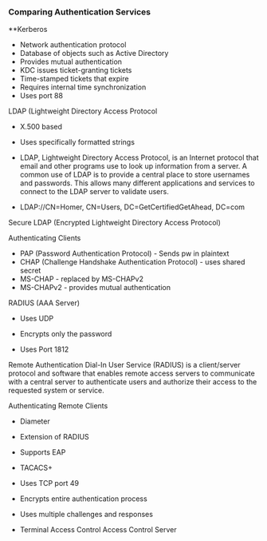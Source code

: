### Comparing Authentication Services

**Kerberos

- Network authentication protocol  
- Database of objects such as Active Directory
- Provides mutual authentication
- KDC issues ticket-granting tickets
- Time-stamped tickets that expire
- Requires internal time synchronization
- Uses port 88  

LDAP (Lightweight Directory Access Protocol

  

- X.500 based
    
- Uses specifically formatted strings
    
- LDAP, Lightweight Directory Access Protocol, is an Internet protocol that email and other programs use to look up information from a server. A common use of LDAP is to provide a central place to store usernames and passwords. This allows many different applications and services to connect to the LDAP server to validate users.
    
- LDAP://CN=Homer, CN=Users, DC=GetCertifiedGetAhead, DC=com
    

Secure LDAP (Encrypted Lightweight Directory Access Protocol)

Authenticating Clients

- PAP (Password Authentication Protocol) - Sends pw in plaintext   
- CHAP (Challenge Handshake Authentication Protocol) - uses shared secret
- MS-CHAP - replaced by MS-CHAPv2
- MS-CHAPv2 - provides mutual authentication

  
  
  
  

RADIUS (AAA Server)

  

- Uses UDP
    
- Encrypts only the password
    
- Uses Port 1812
    

  

Remote Authentication Dial-In User Service (RADIUS) is a client/server protocol and software that enables remote access servers to communicate with a central server to authenticate users and authorize their access to the requested system or service.

  

Authenticating Remote Clients

  

- Diameter
    

- Extension of RADIUS
    
- Supports EAP
    

- TACACS+
    

- Uses TCP port 49
    
- Encrypts entire authentication process
    
- Uses multiple challenges and responses
    
- Terminal Access Control Access Control Server
